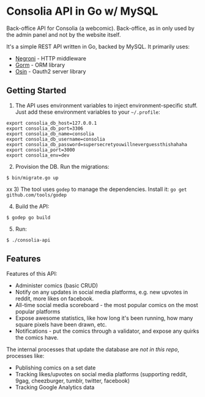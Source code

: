 # Consolia API in Go w/ MySQL

Back-office API for Consolia (a webcomic). Back-office, as in only used by the admin panel and not by the website itself.

It's a simple REST API written in Go, backed by MySQL. It primarily uses:

- [Negroni](https://github.com/urfave/negroni) - HTTP middleware
- [Gorm](https://github.com/jinzhu/gorm) - ORM library
- [Osin](github.com/RangelReale/osin) - Oauth2 server library


## Getting Started

1) The API uses environment variables to inject environment-specific stuff. Just add these environment variables to your `~/.profile`:

```
export consolia_db_host=127.0.0.1
export consolia_db_port=3306
export consolia_db_name=consolia
export consolia_db_username=consolia
export consolia_db_password=supersecretyouwillneverguessthishahaha
export consolia_port=3000
export consolia_env=dev
```

2) Provision the DB. Run the migrations:

```console
$ bin/migrate.go up
```
xx
3) The tool uses `godep` to manage the dependencies. Install it: `go get github.com/tools/godep`

4) Build the API:
```console
$ godep go build
```

5) Run:
```console
$ ./consolia-api
```


## Features

Features of this API:

- Administer comics (basic CRUD)
- Notify on any updates in social media platforms, e.g. new upvotes in reddit, more likes on facebook.
- All-time social media scoreboard - the most popular comics on the most popular platforms
- Expose awesome statistics, like how long it's been running, how many square pixels have been drawn, etc.
- Notifications - put the comics through a validator, and expose any quirks the comics have.


The internal processes that update the database are *not in this repo*, processes like:

- Publishing comics on a set date
- Tracking likes/upvotes on social media platforms (supporting reddit, 9gag, cheezburger, tumblr, twitter, facebook)
- Tracking Google Analytics data
